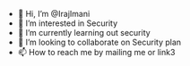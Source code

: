 - 👋 Hi, I’m @IrajImani
- 👀 I’m interested in Security
- 🌱 I’m currently learning out security
- 💞️ I’m looking to collaborate on Security plan 
- 📫 How to reach me by mailing me or link3                                                                                                                              

<!---
IrajImani/IrajImani is a ✨ special ✨ repository because its `README.md` (this file) appears on your GitHub profile.
You can click the Preview link to take a look at your changes.
--->
